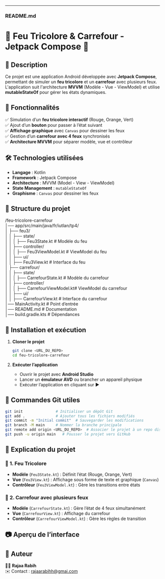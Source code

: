 
---

### **README.md**  

# 🚦 Feu Tricolore & Carrefour - Jetpack Compose 🚗  

## 📌 Description  
Ce projet est une application Android développée avec **Jetpack Compose**, permettant de simuler un **feu tricolore** et un **carrefour** avec plusieurs feux. L'application suit l'architecture **MVVM** (Modèle - Vue - ViewModel) et utilise **mutableStateOf** pour gérer les états dynamiques.  

## 🚀 Fonctionnalités  
✅ Simulation d’un **feu tricolore interactif** (Rouge, Orange, Vert)  
✅ Ajout d’un **bouton** pour passer à l’état suivant  
✅ **Affichage graphique** avec `Canvas` pour dessiner les feux  
✅ Gestion d’un **carrefour avec 4 feux** synchronisés  
✅ **Architecture MVVM** pour séparer modèle, vue et contrôleur  

## 🛠️ Technologies utilisées  
- **Langage** : Kotlin  
- **Framework** : Jetpack Compose  
- **Architecture** : MVVM (Model - View - ViewModel)  
- **State Management** : `mutableStateOf`  
- **Graphisme** : `Canvas` pour dessiner les feux  

## 📂 Structure du projet  

/feu-tricolore-carrefour  
│── app/src/main/java/fr/iutlan/tp4/  
│   ├── feu3/  
│   │   ├── state/  
│   │   │   ├── Feu3State.kt         # Modèle du feu  
│   │   ├── controller/  
│   │   │   ├── Feu3ViewModel.kt     # ViewModel du feu  
│   │   ├── ui/  
│   │       ├── Feu3View.kt          # Interface du feu  
│   ├── carrefour/  
│   │   ├── state/  
│   │   │   ├── CarrefourState.kt    # Modèle du carrefour  
│   │   ├── controller/  
│   │   │   ├── CarrefourViewModel.kt# ViewModel du carrefour  
│   │   ├── ui/  
│   │       ├── CarrefourView.kt     # Interface du carrefour  
│── MainActivity.kt                   # Point d’entrée  
│── README.md                          # Documentation  
│── build.gradle.kts                   # Dépendances  


## 🔧 Installation et exécution  
1. **Cloner le projet**  
   ```sh
   git clone <URL_DU_REPO>
   cd feu-tricolore-carrefour
   ```

2. **Exécuter l’application**  
   - Ouvrir le projet avec **Android Studio**  
   - Lancer un **émulateur AVD** ou brancher un appareil physique  
   - Exécuter l’application en cliquant sur ▶️  

## 📝 Commandes Git utiles  
```sh
git init               # Initialiser un dépôt Git  
git add .              # Ajouter tous les fichiers modifiés  
git commit -m "Initial commit"  # Sauvegarder les modifications  
git branch -M main     # Nommer la branche principale  
git remote add origin <URL_DU_REPO>  # Associer le projet à un repo distant  
git push -u origin main   # Pousser le projet vers GitHub  
```

## 📖 Explication du projet  
### 🔹 **1. Feu Tricolore**  
- **Modèle** (`Feu3State.kt`) : Définit l’état (Rouge, Orange, Vert)  
- **Vue** (`Feu3View.kt`) : Affichage sous forme de texte et graphique (`Canvas`)  
- **Contrôleur** (`Feu3ViewModel.kt`) : Gère les transitions entre états  

### 🔹 **2. Carrefour avec plusieurs feux**  
- **Modèle** (`CarrefourState.kt`) : Gère l’état de 4 feux simultanément  
- **Vue** (`CarrefourView.kt`) : Affichage du carrefour  
- **Contrôleur** (`CarrefourViewModel.kt`) : Gère les règles de transition  

## 📷 Aperçu de l’interface

## 👤 Auteur  
👩‍💻 **Rajaa Rabih**  
✉️ Contact : rajaarabihh@gmai.com
